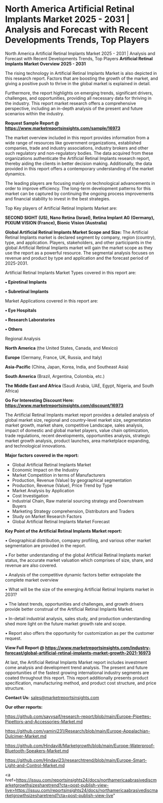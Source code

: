# North America Artificial Retinal Implants Market 2025 - 2031 | Analysis and Forecast with Recent Developments Trends, Top Players
North America Artificial Retinal Implants Market 2025 - 2031 | Analysis and Forecast with Recent Developments Trends, Top Players
<Strong> Artificial Retinal Implants Market Overview 2025 - 2031</strong>

The rising technology in Artificial Retinal Implants Market is also depicted in this research report. Factors that are boosting the growth of the market, and giving a positive push to thrive in the global market is explained in detail.

Furthermore, the report highlights on emerging trends, significant drivers, challenges, and opportunities, providing all necessary data for thriving in the industry. This report market research offers a comprehensive perspective, including an in-depth analysis of the present and future scenarios within the industry.

<strong>Request Sample Report @ <a href=https://www.marketreportsinsights.com/sample/16973>https://www.marketreportsinsights.com/sample/16973</a></strong>

The market overview included in this report provides information from a wide range of resources like government organizations, established companies, trade and industry associations, industry brokers and other such regulatory and non-regulatory bodies. The data acquired from these organizations authenticate the Artificial Retinal Implants research report, thereby aiding the clients in better decision making. Additionally, the data provided in this report offers a contemporary understanding of the market dynamics.

The leading players are focusing mainly on technological advancements in order to improve efficiency. The long-term development patterns for this market can be captured by continuing the ongoing process improvements and financial stability to invest in the best strategies.

Top Key players of Artificial Retinal Implants Market are:

<strong>SECOND SIGHT (US), Nano Retina (Israel), Retina Implant AG (Germany), PIXIUM VISION (France), Bionic Vision (Australia)</strong>

<strong><b>Global Artificial Retinal Implants Market Scope and Size:</b></strong>
The Artificial Retinal Implants market is declared segment by company, region (country), type, and application. Players, stakeholders, and other participants in the global Artificial Retinal Implants market will gain the market scope as they use the report as a powerful resource. The segmental analysis focuses on revenue and product by type and application and the forecast period of 2025-2031.

Artificial Retinal Implants Market Types covered in this report are:

<strong>• Epiretinal Implants

• Subretinal Implants</strong>

Market Applications covered in this report are:

<strong>• Eye Hospitals

• Research Laboratories

• Others</strong> 

Regional Analysis

<strong>North America</strong> (the United States, Canada, and Mexico)

<strong>Europe</strong> (Germany, France, UK, Russia, and Italy)

<strong>Asia-Pacific</strong> (China, Japan, Korea, India, and Southeast Asia)

<strong>South America</strong> (Brazil, Argentina, Colombia, etc.)

<strong>The Middle East and Africa</strong> (Saudi Arabia, UAE, Egypt, Nigeria, and South Africa)

<strong>Go For Interesting Discount Here: <a href=https://www.marketreportsinsights.com/discount/16973>https://www.marketreportsinsights.com/discount/16973</a></strong>

The Artificial Retinal Implants market report provides a detailed analysis of global market size, regional and country-level market size, segmentation market growth, market share, competitive Landscape, sales analysis, impact of domestic and global market players, value chain optimization, trade regulations, recent developments, opportunities analysis, strategic market growth analysis, product launches, area marketplace expanding, and technological innovations.

<strong><b>Major factors covered in the report:</b></strong>
<ul>
  <li>Global Artificial Retinal Implants Market </li>
  <li>Economic Impact on the Industry</li>
  <li>Market Competition in terms of Manufacturers</li>
  <li>Production, Revenue (Value) by geographical segmentation</li>
  <li>Production, Revenue (Value), Price Trend by Type</li>
  <li>Market Analysis by Application</li>
  <li>Cost Investigation</li>
  <li>Industrial Chain, Raw material sourcing strategy and Downstream Buyers</li>
  <li>Marketing Strategy comprehension, Distributors and Traders</li>
  <li>Study on Market Research Factors</li>
  <li>Global Artificial Retinal Implants Market Forecast</li>
</ul>

<strong><b>Key Point of the Artificial Retinal Implants Market report:</b></strong>

• Geographical distribution, company profiling, and various other market segmentation are provided in the report.

• For better understanding of the global Artificial Retinal Implants market status, the accurate market valuation which comprises of size, share, and revenue are also covered.

• Analysis of the competitive dynamic factors better extrapolate the complete market overview

• What will be the size of the emerging Artificial Retinal Implants market in 2031?

• The latest trends, opportunities and challenges, and growth drivers provide better construal of the Artificial Retinal Implants Market.

• In-detail industrial analysis, sales study, and production understanding shed more light on the future market growth rate and scope.

• Report also offers the opportunity for customization as per the customer request.

<strong><b>View Full Report @ <a href=https://www.marketreportsinsights.com/industry-forecast/global-artificial-retinal-implants-market-growth-2021-16973>https://www.marketreportsinsights.com/industry-forecast/global-artificial-retinal-implants-market-growth-2021-16973</a></b></strong>


At last, the Artificial Retinal Implants Market report includes investment come analysis and development trend analysis. The present and future opportunities of the fastest growing international industry segments are coated throughout this report. This report additionally presents product specification, manufacturing method, and product cost structure, and price structure.

<strong>Contact Us:</strong>
sales@marketreportsinsights.com

<strong>Our other reports:</strong>

<a href=https://github.com/sayysaif/research-report/blob/main/Europe-Pipettes-Pipettors-and-Accessories-Market.md>https://github.com/sayysaif/research-report/blob/main/Europe-Pipettes-Pipettors-and-Accessories-Market.md</a>

<a href=https://github.com/yamini231/Research/blob/main/Europe-Appalachian-Dulcimer-Market.md>https://github.com/yamini231/Research/blob/main/Europe-Appalachian-Dulcimer-Market.md</a>

<a href=https://github.com/Hindavi8/Marketgrowth/blob/main/Europe-Waterproof-Bluetooth-Speakers-Market.md>https://github.com/Hindavi8/Marketgrowth/blob/main/Europe-Waterproof-Bluetooth-Speakers-Market.md</a>

<a href=https://github.com/Hindavi23/researchtrend/blob/main/Europe-Smart-Light-and-Control-Market.md>https://github.com/Hindavi23/researchtrend/blob/main/Europe-Smart-Light-and-Control-Market.md</a>

<a href=https://issuu.com/reportsinsights24/docs/northamericaabrasivediscmarketgrowthsizesharetrend?cta=post-publish-view-live>https://issuu.com/reportsinsights24/docs/northamericaabrasivediscmarketgrowthsizesharetrend?cta=post-publish-view-live</a>"
